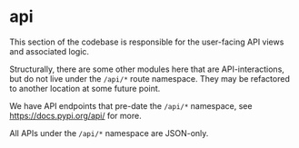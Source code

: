 # api

This section of the codebase is responsible for the user-facing API views
and associated logic.

Structurally, there are some other modules here that are API-interactions,
but do not live under the `/api/*` route namespace.
They may be refactored to another location at some future point.

We have API endpoints that pre-date the `/api/*` namespace,
see https://docs.pypi.org/api/ for more.

All APIs under the `/api/*` namespace are JSON-only.
